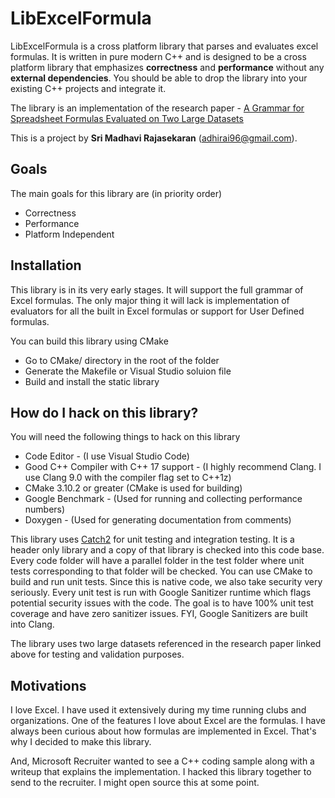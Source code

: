 # LibExcelFormula

LibExcelFormula is a cross platform library that parses and evaluates excel formulas. It is written in pure modern C++ and is designed to be a cross platform library that emphasizes **correctness** and **performance** without any **external dependencies**. You should be able to drop the library into your existing C++ projects and integrate it. 

The library is an implementation of the research paper - [A Grammar for Spreadsheet Formulas Evaluated on Two Large Datasets](https://drive.google.com/file/d/0B79P2Uym3JjvMjlaWWtnTWRLQmc/view)

This is a project by **Sri Madhavi Rajasekaran** (adhirai96@gmail.com).

## Goals

The main goals for this library are (in priority order)

* Correctness
* Performance
* Platform Independent

## Installation

This library is in its very early stages. It will support the full grammar of Excel formulas. The only major thing it will lack is implementation of evaluators for all the built in Excel formulas or support for User Defined formulas.

You can build this library using CMake

* Go to CMake/ directory in the root of the folder
* Generate the Makefile or Visual Studio soluion file
* Build and install the static library

## How do I hack on this library?

You will need the following things to hack on this library

* Code Editor - (I use Visual Studio Code)
* Good C++ Compiler with C++ 17 support - (I highly recommend Clang. I use Clang 9.0 with the compiler flag set to C++1z)
* CMake 3.10.2 or greater (CMake is used for building)
* Google Benchmark - (Used for running and collecting performance numbers)
* Doxygen - (Used for generating documentation from comments)

This library uses [Catch2](https://github.com/catchorg/Catch2) for unit testing and integration testing. It is a header only library and a copy of that library is checked into this code base. Every code folder will have a parallel folder in the test folder where unit tests corresponding to that folder will be checked. You can use CMake to build and run unit tests. Since this is native code, we also take security very seriously. Every unit test is run with Google Sanitizer runtime which flags potential security issues with the code. The goal is to have 100% unit test coverage and have zero sanitizer issues. FYI, Google Sanitizers are built into Clang.

The library uses two large datasets referenced in the research paper linked above for testing and validation purposes.

## Motivations

I love Excel. I have used it extensively during my time running clubs and organizations. One of the features I love about Excel are the formulas. I have always been curious about how formulas are implemented in Excel. That's why I decided to make this library.

And, Microsoft Recruiter wanted to see a C++ coding sample along with a writeup that explains the implementation. I hacked this library together to send to the recruiter. I might open source this at some point.